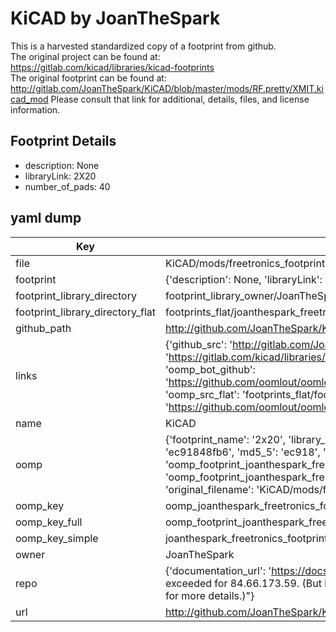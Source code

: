 # KiCAD by JoanTheSpark  
This is a harvested standardized copy of a footprint from github.  
The original project can be found at:  
https://gitlab.com/kicad/libraries/kicad-footprints  
The original footprint can be found at:
http://gitlab.com/JoanTheSpark/KiCAD/blob/master/mods/RF.pretty/XMIT.kicad_mod
Please consult that link for additional, details, files, and license information.  
## Footprint Details
* description: None  
* libraryLink: 2X20  
* number_of_pads: 40  
## yaml dump  
| Key | Value |  
| --- | --- |  
| file | KiCAD/mods/freetronics_footprints.pretty/2X20.kicad_mod |  
| footprint | {'description': None, 'libraryLink': '2X20', 'number_of_pads': 40} |  
| footprint_library_directory | footprint_library_owner/JoanTheSpark_KiCAD |  
| footprint_library_directory_flat | footprints_flat/joanthespark_freetronics_footprints_2x20/working |  
| github_path | http://github.com/JoanTheSpark/KiCAD/blob/master/mods/freetronics_footprints.pretty/2X20.kicad_mod |  
| links | {'github_src': 'http://gitlab.com/JoanTheSpark/KiCAD/blob/master/mods/RF.pretty/XMIT.kicad_mod', 'github_src_repo': 'https://gitlab.com/kicad/libraries/kicad-footprints', 'oomp_bot': 'footprints/joanthespark_freetronics_footprints_2x20/working', 'oomp_bot_github': 'https://github.com/oomlout/oomlout_oomp_footprint_bot/tree/main/footprints/joanthespark_freetronics_footprints_2x20/working', 'oomp_src_flat': 'footprints_flat/footprints_flat/joanthespark_freetronics_footprints_2x20/working', 'oomp_src_flat_github': 'https://github.com/oomlout/oomlout_oomp_footprint_src/tree/main/footprints_flat/joanthespark_freetronics_footprints_2x20/working'} |  
| name | KiCAD |  
| oomp | {'footprint_name': '2x20', 'library_name': 'freetronics_footprints', 'md5': 'ec91848fb64884e702e6f08f77f8822d', 'md5_10': 'ec91848fb6', 'md5_5': 'ec918', 'md5_6': 'ec9184', 'oomp_key': 'oomp_joanthespark_freetronics_footprints_2x20', 'oomp_key_extra': 'oomp_footprint_joanthespark_freetronics_footprints_2x20', 'oomp_key_full': 'oomp_footprint_joanthespark_freetronics_footprints_2x20_ec9184', 'oomp_key_simple': 'joanthespark_freetronics_footprints_2x20', 'original_filename': 'KiCAD/mods/freetronics_footprints.pretty/2X20.kicad_mod', 'owner_name': 'joanthespark'} |  
| oomp_key | oomp_joanthespark_freetronics_footprints_2x20 |  
| oomp_key_full | oomp_footprint_joanthespark_freetronics_footprints_2x20 |  
| oomp_key_simple | joanthespark_freetronics_footprints_2x20 |  
| owner | JoanTheSpark |  
| repo | {'documentation_url': 'https://docs.github.com/rest/overview/resources-in-the-rest-api#rate-limiting', 'message': "API rate limit exceeded for 84.66.173.59. (But here's the good news: Authenticated requests get a higher rate limit. Check out the documentation for more details.)"} |  
| url | http://github.com/JoanTheSpark/KiCAD |  


